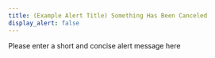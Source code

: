 ```yaml
---
title: (Example Alert Title) Something Has Been Canceled
display_alert: false
---
```


Please enter a short and concise alert message here